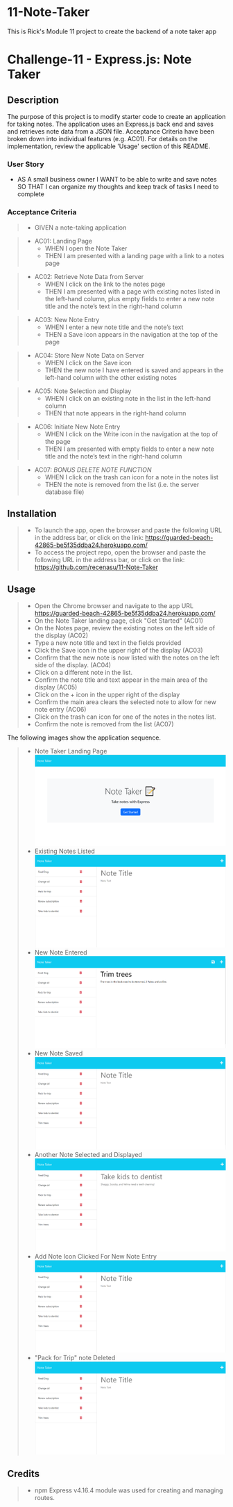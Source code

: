 # 11-Note-Taker
This is Rick's Module 11 project to create the backend of a note taker app

# Challenge-11 - Express.js: Note Taker

## Description
The purpose of this project is to modify starter code to create an application for taking notes. The application uses an Express.js back end and saves and retrieves note data from a JSON file. Acceptance Criteria have been broken down into individual features (e.g. AC01). For details on the implementation, review the applicable 'Usage' section of this README.

### User Story

* AS A small business owner
I WANT to be able to write and save notes
SO THAT I can organize my thoughts and keep track of tasks I need to complete

### Acceptance Criteria

>* GIVEN a note-taking application

>* AC01: Landing Page 
>    -	WHEN I open the Note Taker
>    -	THEN I am presented with a landing page with a link to a notes page

>* AC02: Retrieve Note Data from Server
>    -	WHEN I click on the link to the notes page
>    -	THEN I am presented with a page with existing notes listed in the left-hand column, plus empty fields to enter a new note title and the note’s text in the right-hand column

>* AC03: New Note Entry
>    -	WHEN I enter a new note title and the note’s text
>    -	THEN a Save icon appears in the navigation at the top of the page

>* AC04: Store New Note Data on Server
>    -	WHEN I click on the Save icon
>    -	THEN the new note I have entered is saved and appears in the left-hand column with the other existing notes

>* AC05: Note Selection and Display
>    -	WHEN I click on an existing note in the list in the left-hand column
>    -	THEN that note appears in the right-hand column

>* AC06: Initiate New Note Entry 
>    -	WHEN I click on the Write icon in the navigation at the top of the page
>    -	THEN I am presented with empty fields to enter a new note title and the note’s text in the right-hand column

>* AC07: *BONUS DELETE NOTE FUNCTION*
>    - WHEN I click on the trash can icon for a note in the notes list
>    - THEN the note is removed from the list (i.e. the server database file)

## Installation

> * To launch the app, open the browser and paste the following URL in the address bar, or click on the link: https://guarded-beach-42865-be5f35ddba24.herokuapp.com/
> * To access the project repo, open the browser and paste the following URL in the address bar, or click on the link: https://github.com/recenasu/11-Note-Taker

## Usage

> * Open the Chrome browser and navigate to the app URL https://guarded-beach-42865-be5f35ddba24.herokuapp.com/
> * On the Note Taker landing page, click "Get Started" (AC01)
> * On the Notes page, review the existing notes on the left side of the display (AC02)
> * Type a new note title and text in the fields provided 
> * Click the Save icon in the upper right of the display (AC03)
> * Confirm that the new note is now listed with the notes on the left side of the display. (AC04) 
> * Click on a different note in the list.
> * Confirm the note title and text appear in the main area of the display (AC05)
> * Click on the + icon in the upper right of the display
> * Confirm the main area clears the selected note to allow for new note entry (AC06)
> * Click on the trash can icon for one of the notes in the notes list.
> * Confirm the note is removed from the list (AC07)

The following images show the application sequence.

> * Note Taker Landing Page
![Exhibit 1](./assets/Screen1.png)
> * Existing Notes Listed 
![Exhibit 2](./assets/Screen2.png)
> * New Note Entered
![Exhibit 3](./assets/Screen3.png)
> * New Note Saved
![Exhibit 4](./assets/Screen4.png)
> * Another Note Selected and Displayed
![Exhibit 5](./assets/Screen5.png)
> * Add Note Icon Clicked For New Note Entry
![Exhibit 6](./assets/Screen6.png)
> * "Pack for Trip" note Deleted
![Exhibit 7](./assets/Screen7.png)



## Credits

> * npm Express v4.16.4 module was used for creating and managing routes.
